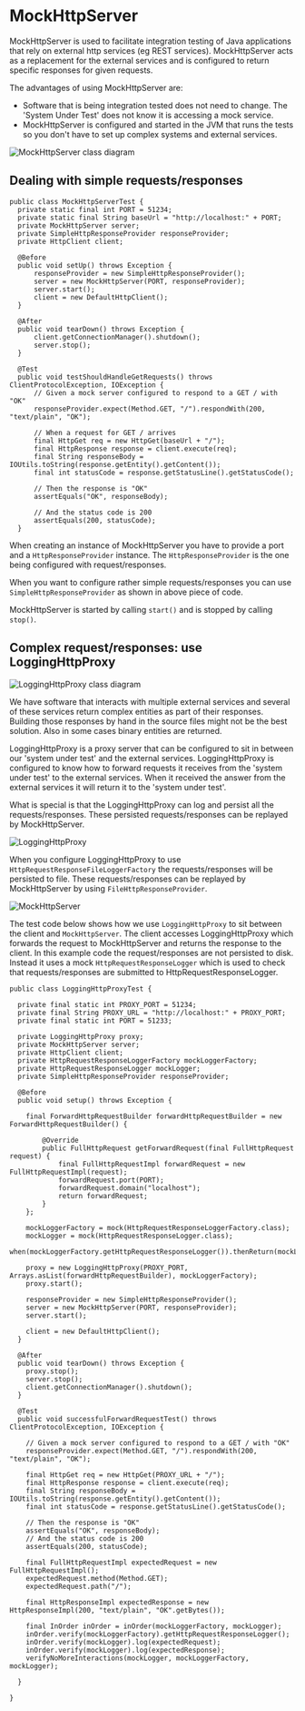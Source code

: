 # MockHttpServer

MockHttpServer is used to facilitate integration testing of Java applications
that rely on external http services (eg REST services).  MockHttpServer acts as a 
replacement for the external services and is configured to return specific responses 
for given requests.  

The advantages of using MockHttpServer are:

+   Software that is being integration tested does not need to change. The 'System Under
Test' does not know it is accessing a mock service.
+   MockHttpServer is configured and started in the JVM that runs the tests so you 
don't have to set up complex systems and external services.

![MockHttpServer class diagram](https://raw.github.com/wiki/kristofa/mock-http-server/mockhttpserver_classdiagram.png)


## Dealing with simple requests/responses

    public class MockHttpServerTest {
      private static final int PORT = 51234;
      private static final String baseUrl = "http://localhost:" + PORT;
      private MockHttpServer server;
      private SimpleHttpResponseProvider responseProvider;
      private HttpClient client;

      @Before
      public void setUp() throws Exception {
          responseProvider = new SimpleHttpResponseProvider();
          server = new MockHttpServer(PORT, responseProvider);
          server.start();
          client = new DefaultHttpClient();
      }

      @After
      public void tearDown() throws Exception {
          client.getConnectionManager().shutdown();
          server.stop();
      }

      @Test
      public void testShouldHandleGetRequests() throws ClientProtocolException, IOException {
          // Given a mock server configured to respond to a GET / with "OK"
          responseProvider.expect(Method.GET, "/").respondWith(200, "text/plain", "OK");

          // When a request for GET / arrives
          final HttpGet req = new HttpGet(baseUrl + "/");
          final HttpResponse response = client.execute(req);
          final String responseBody = IOUtils.toString(response.getEntity().getContent());
          final int statusCode = response.getStatusLine().getStatusCode();

          // Then the response is "OK"
          assertEquals("OK", responseBody);

          // And the status code is 200
          assertEquals(200, statusCode);
      }


When creating an instance of MockHttpServer you have to provide a port and a `HttpResponseProvider`
instance. The `HttpResponseProvider` is the one being configured with request/responses.
 
When you want to configure rather simple requests/responses you can use `SimpleHttpResponseProvider`
as shown in above piece of code. 

MockHttpServer is started by calling `start()` and is stopped by calling `stop()`. 



## Complex request/responses: use LoggingHttpProxy

![LoggingHttpProxy class diagram](https://raw.github.com/wiki/kristofa/mock-http-server/logginghttpproxy_classdiagram.png)

We have software that interacts with multiple external services and several of these services
return complex entities as part of their responses. Building those responses by hand in the source files
might not be the best solution. Also in some cases binary entities are returned.

LoggingHttpProxy is a proxy server that can be configured to sit in between our 'system under test' and
the external services. LoggingHttpProxy is configured to know how to forward requests it receives from
the 'system under test' to the external services. When it received the answer from the external services it
will return it to the 'system under test'.

What is special is that the LoggingHttpProxy can log and persist all the requests/responses.
These persisted requests/responses can be replayed by MockHttpServer. 

![LoggingHttpProxy](https://raw.github.com/wiki/kristofa/mock-http-server/logginghttpproxy.png)

When you configure LoggingHttpProxy to use `HttpRequestResponseFileLoggerFactory` the
requests/responses will be persisted to file. These requests/responses can be replayed
by MockHttpServer by using `FileHttpResponseProvider`.

![MockHttpServer](https://raw.github.com/wiki/kristofa/mock-http-server/mockhttpserver.png)

The test code below shows how we use `LoggingHttpProxy` to sit between the client and
`MockHttpServer`. The client accesses LoggingHttpProxy which forwards the request to 
MockHttpServer and returns the response to the client. In this example code the request/responses
are not persisted to disk. Instead it uses a mock `HttpRequestResponseLogger` which is used to
check that requests/responses are submitted to HttpRequestResponseLogger.

    public class LoggingHttpProxyTest {

      private final static int PROXY_PORT = 51234;
      private final String PROXY_URL = "http://localhost:" + PROXY_PORT;
      private final static int PORT = 51233;

      private LoggingHttpProxy proxy;
      private MockHttpServer server;
      private HttpClient client;
      private HttpRequestResponseLoggerFactory mockLoggerFactory;
      private HttpRequestResponseLogger mockLogger;
      private SimpleHttpResponseProvider responseProvider;

      @Before
      public void setup() throws Exception {

        final ForwardHttpRequestBuilder forwardHttpRequestBuilder = new ForwardHttpRequestBuilder() {

            @Override
            public FullHttpRequest getForwardRequest(final FullHttpRequest request) {
                final FullHttpRequestImpl forwardRequest = new FullHttpRequestImpl(request);
                forwardRequest.port(PORT);
                forwardRequest.domain("localhost");
                return forwardRequest;
            }
        };

        mockLoggerFactory = mock(HttpRequestResponseLoggerFactory.class);
        mockLogger = mock(HttpRequestResponseLogger.class);
        when(mockLoggerFactory.getHttpRequestResponseLogger()).thenReturn(mockLogger);

        proxy = new LoggingHttpProxy(PROXY_PORT, Arrays.asList(forwardHttpRequestBuilder), mockLoggerFactory);
        proxy.start();

        responseProvider = new SimpleHttpResponseProvider();
        server = new MockHttpServer(PORT, responseProvider);
        server.start();

        client = new DefaultHttpClient();
      }

      @After
      public void tearDown() throws Exception {
        proxy.stop();
        server.stop();
        client.getConnectionManager().shutdown();
      }
     
      @Test
      public void successfulForwardRequestTest() throws ClientProtocolException, IOException {

        // Given a mock server configured to respond to a GET / with "OK"
        responseProvider.expect(Method.GET, "/").respondWith(200, "text/plain", "OK");

        final HttpGet req = new HttpGet(PROXY_URL + "/");
        final HttpResponse response = client.execute(req);
        final String responseBody = IOUtils.toString(response.getEntity().getContent());
        final int statusCode = response.getStatusLine().getStatusCode();

        // Then the response is "OK"
        assertEquals("OK", responseBody);
        // And the status code is 200
        assertEquals(200, statusCode);

        final FullHttpRequestImpl expectedRequest = new FullHttpRequestImpl();
        expectedRequest.method(Method.GET);
        expectedRequest.path("/");

        final HttpResponseImpl expectedResponse = new HttpResponseImpl(200, "text/plain", "OK".getBytes());

        final InOrder inOrder = inOrder(mockLoggerFactory, mockLogger);
        inOrder.verify(mockLoggerFactory).getHttpRequestResponseLogger();
        inOrder.verify(mockLogger).log(expectedRequest);
        inOrder.verify(mockLogger).log(expectedResponse);
        verifyNoMoreInteractions(mockLogger, mockLoggerFactory, mockLogger);

      }

    }






